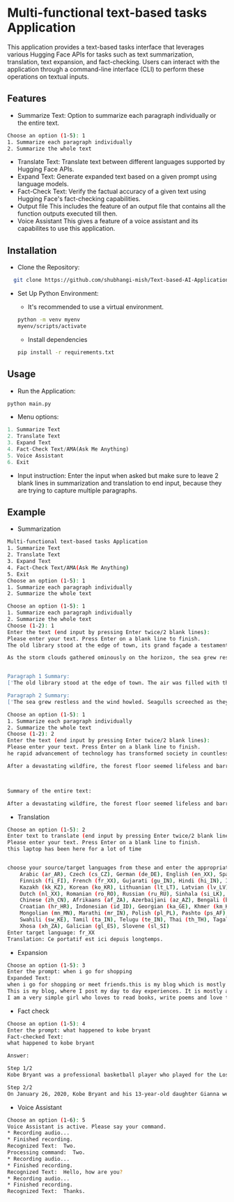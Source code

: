 
# Multi-functional text-based tasks Application

This application provides a text-based tasks interface that leverages various Hugging Face APIs for tasks such as text summarization, translation, text expansion, and fact-checking. Users can interact with the application through a command-line interface (CLI) to perform these operations on textual inputs.


## Features

- Summarize Text:
Option to summarize each paragraph individually or the entire text.
```bash
Choose an option (1-5): 1
1. Summarize each paragraph individually
2. Summarize the whole text

```
- Translate Text:
Translate text between different languages supported by Hugging Face APIs.
- Expand Text:
Generate expanded text based on a given prompt using language models.
- Fact-Check Text:
Verify the factual accuracy of a given text using Hugging Face's fact-checking capabilities.
- Output file
This includes the feature of an output file that contains all the function outputs executed till then.
- Voice Assistant
This gives a feature of a voice assistant and its capabilites to use this application.



## Installation

- Clone the Repository:

```bash
  git clone https://github.com/shubhangi-mish/Text-based-AI-Application.git


```
- Set Up Python Environment:

   - It's recommended to use a virtual environment.
   ```bash
  python -m venv myenv
  myenv/scripts/activate
    ```
    - Install dependencies
   ```bash
  pip install -r requirements.txt

    ```

 
    
## Usage

- Run the Application:

```python
python main.py

```

- Menu options:
```python
1. Summarize Text
2. Translate Text
3. Expand Text
4. Fact-Check Text/AMA(Ask Me Anything)
5. Voice Assistant
6. Exit

```
- Input instruction:
Enter the input when asked but make sure to leave 2 blank lines in summarization and translation to end input, because they are trying to capture multiple paragraphs.
## Example

- Summarization
```bash
Multi-functional text-based tasks Application
1. Summarize Text
2. Translate Text
3. Expand Text
4. Fact-Check Text/AMA(Ask Me Anything)
5. Exit
Choose an option (1-5): 1
1. Summarize each paragraph individually
2. Summarize the whole text

```
```bash
Choose an option (1-5): 1
1. Summarize each paragraph individually
2. Summarize the whole text
Choose (1-2): 1
Enter the text (end input by pressing Enter twice/2 blank lines):
Please enter your text. Press Enter on a blank line to finish.
The old library stood at the edge of town, its grand façade a testament to a bygone era. Inside, the air was filled with the musty scent of ancient books, their leather-bound covers worn and faded. Rows upon rows of shelves stretched towards the high ceilings, each one laden with the weight of countless stories and secrets. In a quiet corner, a young man sat engrossed in a dusty tome, his mind traveling to distant lands and forgotten times, the world outside forgotten in the face of his literary adventure.

As the storm clouds gathered ominously on the horizon, the sea grew restless, its waves crashing violently against the rocky shore. The wind howled, whipping through the trees and sending leaves flying in all directions. Seagulls screeched as they fought against the gusts, their cries barely audible above the roar of the tempest. In a small cottage perched on the cliff, a family huddled together by the fire, drawing comfort from the warmth and light as the storm raged outside, a stark reminder of nature's raw power.


Paragraph 1 Summary:
['The old library stood at the edge of town. The air was filled with the musty scent of ancient books. Rows upon rows of shelves stretched towards the high ceilings. In a quiet corner, a young man sat engrossed in a dusty tome.']

Paragraph 2 Summary:
['The sea grew restless and the wind howled. Seagulls screeched as they fought against the gusts. In a small cottage perched on the cliff, a family huddled together by the fire.']

```
```bash
Choose an option (1-5): 1
1. Summarize each paragraph individually
2. Summarize the whole text
Choose (1-2): 2
Enter the text (end input by pressing Enter twice/2 blank lines):
Please enter your text. Press Enter on a blank line to finish.
he rapid advancement of technology has transformed society in countless ways. Smartphones have become ubiquitous, enabling instant communication and access to information from anywhere in the world. Social media platforms have reshaped how people connect, share, and interact, creating new forms of community and influence. However, this technological boom also raises concerns about privacy, data security, and the impact on mental health, prompting ongoing discussions about the balance between innovation and regulation.

After a devastating wildfire, the forest floor seemed lifeless and barren. Yet, with the arrival of spring rains, a remarkable transformation began. Tiny green shoots pushed through the charred earth, and within weeks, the landscape was dotted with new growth. This resilience of nature serves as a powerful reminder of the cycles of destruction and renewal, highlighting the 



Summary of the entire text:

After a devastating wildfire, the forest floor seemed lifeless and barren, but with the arrival of spring rains, a remarkable transformation began. This resilience of nature serves as a powerful reminder of the cycles of destruction and renewal.

```

- Translation
```bash
Choose an option (1-5): 2
Enter text to translate (end input by pressing Enter twice/2 blank lines):
Please enter your text. Press Enter on a blank line to finish.
this laptop has been here for a lot of time


choose your source/target languages from these and enter the appropriate language code:
    Arabic (ar_AR), Czech (cs_CZ), German (de_DE), English (en_XX), Spanish (es_XX), Estonian (et_EE),
    Finnish (fi_FI), French (fr_XX), Gujarati (gu_IN), Hindi (hi_IN), Italian (it_IT), Japanese (ja_XX),
    Kazakh (kk_KZ), Korean (ko_KR), Lithuanian (lt_LT), Latvian (lv_LV), Burmese (my_MM), Nepali (ne_NP),
    Dutch (nl_XX), Romanian (ro_RO), Russian (ru_RU), Sinhala (si_LK), Turkish (tr_TR), Vietnamese (vi_VN),
    Chinese (zh_CN), Afrikaans (af_ZA), Azerbaijani (az_AZ), Bengali (bn_IN), Persian (fa_IR), Hebrew (he_IL),
    Croatian (hr_HR), Indonesian (id_ID), Georgian (ka_GE), Khmer (km_KH), Macedonian (mk_MK), Malayalam (ml_IN),        
    Mongolian (mn_MN), Marathi (mr_IN), Polish (pl_PL), Pashto (ps_AF), Portuguese (pt_XX), Swedish (sv_SE),
    Swahili (sw_KE), Tamil (ta_IN), Telugu (te_IN), Thai (th_TH), Tagalog (tl_XX), Ukrainian (uk_UA), Urdu (ur_PK),      
    Xhosa (xh_ZA), Galician (gl_ES), Slovene (sl_SI)
Enter target language: fr_XX
Translation: Ce portatif est ici depuis longtemps.

```
- Expansion
```bash
Choose an option (1-5): 3
Enter the prompt: when i go for shopping
Expanded Text:
when i go for shopping or meet friends.this is my blog which is mostly about my daily life.
This is my blog, where I post my day to day experiences. It is mostly about my life, my thoughts and my experiences.     
I am a very simple girl who loves to read books, write poems and love to play badminton. I am a very honest person and don't like to lie to anyone. I always want to be the best in my work and I am a very hardworking person. I don't like to waste my time in doing useless things. I like to play badminton and love to read books

```
- Fact check
```bash
Choose an option (1-5): 4
Enter the prompt: what happened to kobe bryant
Fact-checked Text:
what happened to kobe bryant

Answer:

Step 1/2
Kobe Bryant was a professional basketball player who played for the Los Angeles Lakers in the National Basketball Association (NBA). He was widely considered one of the greatest players in NBA history, having won five NBA championships and being named an All-Star 18 times.

Step 2/2
On January 26, 2020, Kobe Bryant and his 13-year-old daughter Gianna were among nine people who

```
- Voice Assistant
```bash
Choose an option (1-6): 5
Voice Assistant is active. Please say your command.
* Recording audio...
* Finished recording.
Recognized Text:  Two.
Processing command:  Two.
* Recording audio...
* Finished recording.
Recognized Text:  Hello, how are you?
* Recording audio...
* Finished recording.
Recognized Text:  Thanks.

```
